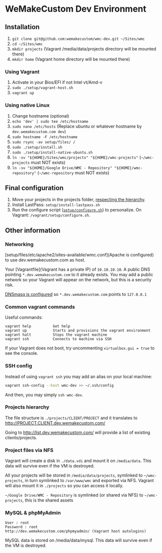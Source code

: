 WeMakeCustom Dev Environment
===========================================


## Installation

 1. `git clone git@github.com:wemakecustom/wmc-dev.git ~/Sites/wmc`
 2. `cd ~/Sites/wmc`
 3. `mkdir projects` (Vagrant /media/data/projects directory will be mounted there)
 3. `mkdir home` (Vagrant home directory will be mounted there)

### Using Vagrant

 1. Activate in your Bios/EFI if not Intel vt/Amd-v 
 2. `sudo ./setup/vagrant-host.sh`
 3. `vagrant up`

### Using native Linux

 1. Change hostname (optional)
   1. `echo 'dev' | sudo tee /etc/hostname`
   2. `sudo nano /etc/hosts` (Replace ubuntu or whatever hostname by `dev.wemakecustom.com dev`)
   3. `sudo hostname -F /etc/hostname`
 2. `sudo rsync -av setup/files/ /`
 3. `sudo ./setup/install.sh`
 4. `sudo ./setup/install-native-ubuntu.sh`
 5. `ln -sv "${HOME}/Sites/wmc/projects" "${HOME}/wmc-projects"` (`~/wmc-projects` must NOT exists)
 6. `ln -sv "${HOME}/Google Drive/WMC - Repository" "${HOME}/wmc-repository"` (`~/wmc-repository` must NOT exists)

## Final configuration

 1. Move your projects in the projects folder, [respecting the hierarchy](#projects-hierarchy).
 2. Install LastPass: `setup/install-lastpass.sh`
 3. Run the configure script ([`setup/configure.sh`](setup/configure.sh)) to personalize. On Vagrant: `/vagrant/setup/configure.sh`.

## Other information

### Networking

[setup/files/etc/apache2/sites-available/wmc.conf](Apache is configured) to use dev.wemakecustom.com as host.

Your [Vagrantfile](Vagrant has a private IP) of `10.10.10.10`.
A public DNS pointing `*.dev.wemakecustom.com` to it already exists.
You may add a public network so your Vagrant will appear on the network, but this is a security risk.

[DNSmasq is configured](setup/files/etc/dnsmasq.d/wmc) so `*.dev.wemakecustom.com` points to `127.0.0.1`

### Common vagrant commands

Useful commands:

    vagrant help          Get help
    vagrant up            Starts and provisions the vagrant environment
    vagrant halt          Stops the vagrant machine
    vagrant ssh           Connects to machine via SSH

If your Vagrant does not boot, try uncommenting `virtualbox.gui = true` to see the console.

### SSH config

Instead of using `vagrant ssh` you may add an alias on your local machine:

```bash
vagrant ssh-config --host wmc-dev >> ~/.ssh/config
```

And then, you may simply `ssh wmc-dev`.

### Projects hierarchy

The file structure is `./projects/CLIENT/PROJECT` and it translates to http://PROJECT.CLIENT.dev.wemakecustom.com/

Going to http://list.dev.wemakecustom.com/ will provide a list of existing clients/projects.

### Project files via NFS

Vagrant will create a disk in `./data.vdi` and mount it on `/media/data`.
This data will survive even if the VM is destroyed.

All your projects will be stored in `/media/data/projects`, symlinked to `~/wmc-projects`, in turn symlinked to `/var/www/wmc` and exported via NFS.
Vagrant will also mount it in `./projects` so you can access it locally.

`~/Google Drive/WMC - Repository` is symlinked (or shared via NFS) to `~/wmc-projects`, this is the shared assets

### MySQL & phpMyAdmin

    User : root
    Password : root
    http://dev.wemakecustom.com/phpmyadmin/ (Vagrant host autologins)

MySQL data is stored on /media/data/mysql.
This data will survive even if the VM is destroyed.
